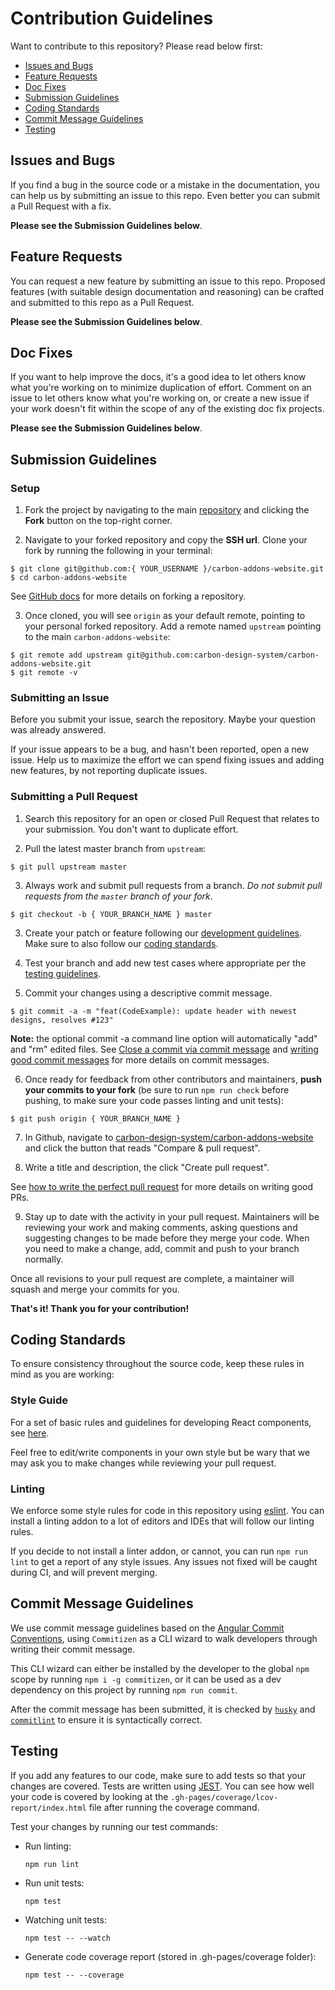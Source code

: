 # Contribution Guidelines

Want to contribute to this repository? Please read below first:

 - [Issues and Bugs](#issues-and-bugs)
 - [Feature Requests](#feature-requests)
 - [Doc Fixes](#doc-fixes)
 - [Submission Guidelines](#submission-guidelines)
 - [Coding Standards](#coding-standards)
 - [Commit Message Guidelines](#commit-message-guidlines)
 - [Testing](#testing)

## Issues and Bugs

If you find a bug in the source code or a mistake in the documentation, you can help us by
submitting an issue to this repo. Even better you can submit a Pull Request with a fix.

**Please see the Submission Guidelines below**.

## Feature Requests

You can request a new feature by submitting an issue to this repo. Proposed features (with suitable design documentation and reasoning) can be crafted and submitted to this repo as a Pull Request.

**Please see the Submission Guidelines below**.

## Doc Fixes

If you want to help improve the docs, it's a good idea to let others know what you're working on to minimize duplication of effort. Comment on an issue to let others know what you're working on, or create a new issue if your work doesn't fit within the scope of any of the existing doc fix projects.

**Please see the Submission Guidelines below**.

## Submission Guidelines

### Setup

1. Fork the project by navigating to the main [repository](https://github.com/carbon-design-system/carbon-addons-website) and clicking the **Fork** button on the top-right corner.

2. Navigate to your forked repository and copy the **SSH url**. Clone your fork by running the following in your terminal:

  ```
  $ git clone git@github.com:{ YOUR_USERNAME }/carbon-addons-website.git
  $ cd carbon-addons-website
  ```

  See [GitHub docs](https://help.github.com/articles/fork-a-repo/) for more details on forking a repository.

3. Once cloned, you will see `origin` as your default remote, pointing to your personal forked repository. Add a remote named `upstream` pointing to the main `carbon-addons-website`:

  ```
  $ git remote add upstream git@github.com:carbon-design-system/carbon-addons-website.git
  $ git remote -v
  ```

### Submitting an Issue

Before you submit your issue, search the repository. Maybe your question was already answered.

If your issue appears to be a bug, and hasn't been reported, open a new issue. Help us to maximize the effort we can spend fixing issues and adding new features, by not reporting duplicate issues.

### Submitting a Pull Request

1. Search this repository for an open or closed Pull Request that relates to your submission. You don't want to duplicate effort.

2. Pull the latest master branch from `upstream`:

  ```
  $ git pull upstream master
  ```

3. Always work and submit pull requests from a branch. *Do not submit pull requests from the `master` branch of your fork*.

  ```
  $ git checkout -b { YOUR_BRANCH_NAME } master
  ```

3. Create your patch or feature following our [development guidelines](/README.md#development). Make sure to also follow our [coding standards](#coding-standards).

4. Test your branch and add new test cases where appropriate per the [testing guidelines](#testing).

5. Commit your changes using a descriptive commit message.

  ```
  $ git commit -a -m "feat(CodeExample): update header with newest designs, resolves #123"
  ```

  **Note:** the optional commit -a command line option will automatically "add" and "rm" edited files. See [Close a commit via commit message](https://help.github.com/articles/closing-issues-via-commit-messages/) and [writing good commit messages](https://github.com/erlang/otp/wiki/Writing-good-commit-messages) for more details on commit messages.

6. Once ready for feedback from other contributors and maintainers, **push your commits to your fork** (be sure to run `npm run check` before pushing, to make sure your code passes linting and unit tests):

  ```
  $ git push origin { YOUR_BRANCH_NAME }
  ```

7. In Github, navigate to [carbon-design-system/carbon-addons-website](https://github.com/carbon-design-system/carbon-addons-website) and click the button that reads "Compare & pull request".

8. Write a title and description, the click "Create pull request".

  See [how to write the perfect pull request](https://github.com/blog/1943-how-to-write-the-perfect-pull-request) for more details on writing good PRs.

9. Stay up to date with the activity in your pull request. Maintainers will be reviewing your work and making comments, asking questions and suggesting changes to be made before they merge your code. When you need to make a change, add, commit and push to your branch normally.

  Once all revisions to your pull request are complete, a maintainer will squash and merge your commits for you.


**That's it! Thank you for your contribution!**


## Coding Standards

To ensure consistency throughout the source code, keep these rules in mind as you are working:

### Style Guide

For a set of basic rules and guidelines for developing React components, see [here](https://github.com/airbnb/javascript/tree/master/react#basic-rules).

Feel free to edit/write components in your own style but be wary that we may ask you to make changes while reviewing your pull request.

### Linting

We enforce some style rules for code in this repository using [eslint](http://eslint.org/). You can install a linting addon to a lot of editors and IDEs that will follow our linting rules.

If you decide to not install a linter addon, or cannot, you can run `npm run lint` to get a report of any style issues. Any issues not fixed will be caught during CI, and will prevent merging.

## Commit Message Guidelines

We use commit message guidelines based on the [Angular Commit Conventions](https://github.com/angular/angular.js/blob/master/CONTRIBUTING.md#commit), using `Commitizen` as a CLI wizard to walk developers through writing their commit message.

This CLI wizard can either be installed by the developer to the global `npm` scope by running `npm i -g commitizen`, or it can be used as a dev dependency on this project by running `npm run commit`.

After the commit message has been submitted, it is checked by [`husky`](https://www.npmjs.com/package/husky) and [`commitlint`](https://www.npmjs.com/package/commitlint) to ensure it is syntactically correct.

## Testing

If you add any features to our code, make sure to add tests so that your changes are covered. Tests are written using [JEST](https://github.com/facebook/jest). You can see how well your code is covered by looking at the `.gh-pages/coverage/lcov-report/index.html` file after running the coverage command.

Test your changes by running our test commands:

* Run linting:

  ```
  npm run lint
  ```

* Run unit tests:

  ```
  npm test
  ```

* Watching unit tests:

  ```
  npm test -- --watch
  ```

* Generate code coverage report (stored in .gh-pages/coverage folder):

  ```
  npm test -- --coverage
  ```
